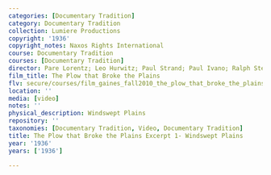 ```yaml
---
categories: [Documentary Tradition]
category: Documentary Tradition
collection: Lumiere Productions
copyright: '1936'
copyright_notes: Naxos Rights International
course: Documentary Tradition
courses: [Documentary Tradition]
director: Pare Lorentz; Leo Hurwitz; Paul Strand; Paul Ivano; Ralph Steiner
film_title: The Plow that Broke the Plains
flv: secure/courses/film_gaines_fall2010_the_plow_that_broke_the_plains_excerpt_1.flv
location: ''
media: [video]
notes: ''
physical_description: Windswept Plains
repository: ''
taxonomies: [Documentary Tradition, Video, Documentary Tradition]
title: The Plow that Broke the Plains Excerpt 1- Windswept Plains
year: '1936'
years: ['1936']

---
```

